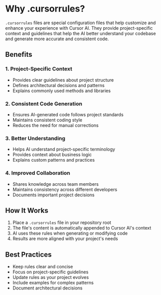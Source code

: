 # Why .cursorrules?

`.cursorrules` files are special configuration files that help customize and enhance your experience with Cursor AI. They provide project-specific context and guidelines that help the AI better understand your codebase and generate more accurate and consistent code.

## Benefits

### 1. Project-Specific Context
- Provides clear guidelines about project structure
- Defines architectural decisions and patterns
- Explains commonly used methods and libraries

### 2. Consistent Code Generation
- Ensures AI-generated code follows project standards
- Maintains consistent coding style
- Reduces the need for manual corrections

### 3. Better Understanding
- Helps AI understand project-specific terminology
- Provides context about business logic
- Explains custom patterns and practices

### 4. Improved Collaboration
- Shares knowledge across team members
- Maintains consistency across different developers
- Documents important project decisions

## How It Works

1. Place a `.cursorrules` file in your repository root
2. The file's content is automatically appended to Cursor AI's context
3. AI uses these rules when generating or modifying code
4. Results are more aligned with your project's needs

## Best Practices

- Keep rules clear and concise
- Focus on project-specific guidelines
- Update rules as your project evolves
- Include examples for complex patterns
- Document architectural decisions 